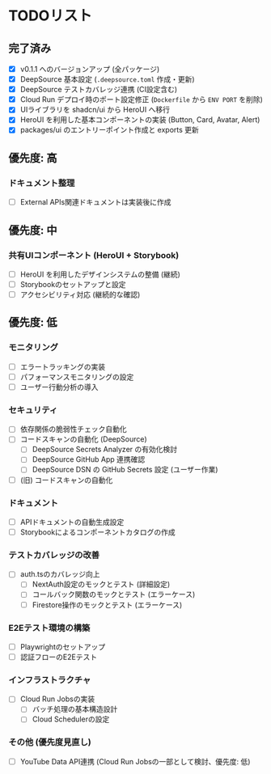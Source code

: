 # TODOリスト

## 完了済み

- [x] v0.1.1 へのバージョンアップ (全パッケージ)
- [x] DeepSource 基本設定 (`.deepsource.toml` 作成・更新)
- [x] DeepSource テストカバレッジ連携 (CI設定含む)
- [x] Cloud Run デプロイ時のポート設定修正 (`Dockerfile` から `ENV PORT` を削除)
- [x] UIライブラリを shadcn/ui から HeroUI へ移行
- [x] HeroUI を利用した基本コンポーネントの実装 (Button, Card, Avatar, Alert)
- [x] packages/ui のエントリーポイント作成と exports 更新

## 優先度: 高

### ドキュメント整理

- [ ] External APIs関連ドキュメントは実装後に作成

## 優先度: 中

### 共有UIコンポーネント (HeroUI + Storybook)

- [ ] HeroUI を利用したデザインシステムの整備 (継続)
- [ ] Storybookのセットアップと設定
- [ ] アクセシビリティ対応 (継続的な確認)

## 優先度: 低

### モニタリング

- [ ] エラートラッキングの実装
- [ ] パフォーマンスモニタリングの設定
- [ ] ユーザー行動分析の導入

### セキュリティ

- [ ] 依存関係の脆弱性チェック自動化
- [ ] コードスキャンの自動化 (DeepSource)
  - [ ] DeepSource Secrets Analyzer の有効化検討
  - [ ] DeepSource GitHub App 連携確認
  - [ ] DeepSource DSN の GitHub Secrets 設定 (ユーザー作業)
- [ ] (旧) コードスキャンの自動化

### ドキュメント

- [ ] APIドキュメントの自動生成設定
- [ ] Storybookによるコンポーネントカタログの作成

### テストカバレッジの改善

- [ ] auth.tsのカバレッジ向上
  - [ ] NextAuth設定のモックとテスト (詳細設定)
  - [ ] コールバック関数のモックとテスト (エラーケース)
  - [ ] Firestore操作のモックとテスト (エラーケース)

### E2Eテスト環境の構築

- [ ] Playwrightのセットアップ
- [ ] 認証フローのE2Eテスト

### インフラストラクチャ

- [ ] Cloud Run Jobsの実装
  - [ ] バッチ処理の基本構造設計
  - [ ] Cloud Schedulerの設定

### その他 (優先度見直し)

- [ ] YouTube Data API連携 (Cloud Run Jobsの一部として検討、優先度: 低)
